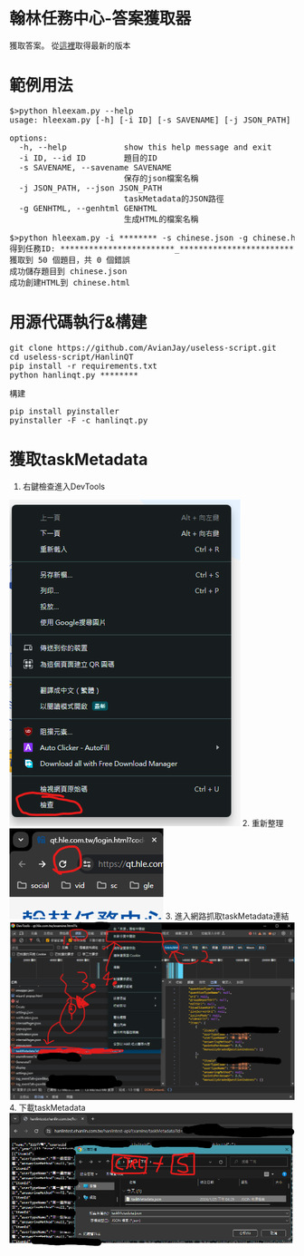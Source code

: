 # 翰林任務中心-答案獲取器
獲取答案。
從<a href="https://github.com/AvianJay/useless-script/releases/tag/HanlinQT-1.0">這裡</a>取得最新的版本
# 範例用法
<pre>$>python hleexam.py --help
usage: hleexam.py [-h] [-i ID] [-s SAVENAME] [-j JSON_PATH] [-g GENHTML]

options:
  -h, --help            show this help message and exit
  -i ID, --id ID        題目的ID
  -s SAVENAME, --savename SAVENAME
                        保存的json檔案名稱
  -j JSON_PATH, --json JSON_PATH
                        taskMetadata的JSON路徑
  -g GENHTML, --genhtml GENHTML
                        生成HTML的檔案名稱

$>python hleexam.py -i ******** -s chinese.json -g chinese.html
得到任務ID: ************************_************************
獲取到 50 個題目，共 0 個錯誤
成功儲存題目到 chinese.json
成功創建HTML到 chinese.html</pre>
# 用源代碼執行&構建
<pre>git clone https://github.com/AvianJay/useless-script.git
cd useless-script/HanlinQT
pip install -r requirements.txt
python hanlinqt.py ********</pre>
構建
<pre>pip install pyinstaller
pyinstaller -F -c hanlinqt.py
</pre>
# 獲取taskMetadata
1. 右鍵檢查進入DevTools
<img src="./screenshots/1.png">
2. 重新整理
<img src="./screenshots/2.png">
3. 進入網路抓取taskMetadata連結
<img src="./screenshots/3.png">
4. 下載taskMetadata
<img src="./screenshots/4.png">